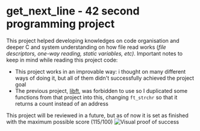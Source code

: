 # get_next_line - 42 second programming project
This project helped developing knowledges on code organisation and deeper C and system understanding on how file read works (*file descriptors, one-way reading, static variables, etc)*.
Important notes to keep in mind while reading this project code:

 - This project works in an improvable way: i thought on many different ways of doing it, but all of them didn't successfully achieved the project goal
 - The previous project, [libft](https://github.com/Mariomm-marti/libft), was forbidden to use so I duplicated some functions from that project into this, changing `ft_strchr` so that it returns a count instead of an address

This project will be reviewed in a future, but as of now it is set as finished with the maximum possible score (115/100)
![Visual proof of success](https://i.imgur.com/XoTVLWx.png)
